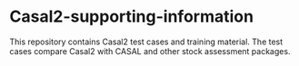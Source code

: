 # Casal2-supporting-information
This repository contains Casal2 test cases and training material. The test cases compare Casal2 with CASAL and other stock assessment packages.
